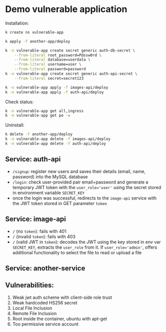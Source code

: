# Demo vulnerable application

Installation:

```sh
k create ns vulnerable-app

k apply -f another-app/deploy

k -n vulnerable-app create secret generic auth-db-secret \
    --from-literal root_password=P@ssw0rd \
    --from-literal database=userdata \
    --from-literal username=user \
    --from-literal password=password
k -n vulnerable-app create secret generic auth-api-secret \
    --from-literal secret=secret123

k -n vulnerable-app apply -f images-api/deploy
k -n vulnerable-app apply -f auth-api/deploy
```

Check status:
```sh
k -n vulnerable-app get all,ingress
k -n vulnerable-app get po -w
```

Uninstall:
```sh
k delete -f another-app/deploy
k -n vulnerable-app delete -f images-api/deploy
k -n vulnerable-app delete -f auth-api/deploy
```


## Service: auth-api
- `/signup`: register new users and saves their details (email, name, password) into the MySQL database
- `/login`: check user-provided pair email+password and generate a temporary JWT token with the `user_role='user'` using the secret stored in environment variable `SECRET_KEY`
- once the login was successful, redirects to the `image-api` service with the JWT token stored in GET parameter `token`

## Service: image-api
- `/` (no `token`): fails with 401
- `/` (invalid `token`): fails with 403
- `/` (valid JWT in `token`): decodes the JWT using the key stored in env var `SECRET_KEY`, extracts the `user_role` from it. If `user_role='admin'`, offers additional functionality to select the file to read or upload a file

## Service: another-service
<!-- TODO: description -->

## Vulnerabilities:
1. Weak jwt auth scheme with client-side role trust
2. Weak hardcoded HS256 secret
3. Local File Inclusion
4. Remote File Inclusion
5. Root inside the container, ubuntu with apt-get
6. Too permissive service account
